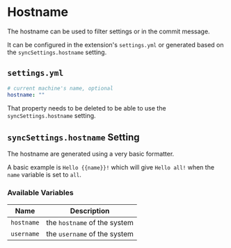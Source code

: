 Hostname
========

The hostname can be used to filter settings or in the commit message.

It can be configured in the extension's `settings.yml` or generated based on the `syncSettings.hostname` setting.

**`settings.yml`**
--------------

```yaml
# current machine's name, optional
hostname: ""
```

That property needs to be deleted to be able to use the `syncSettings.hostname` setting.

`syncSettings.hostname` Setting
-------------------------------

The hostname are generated using a very basic formatter.

A basic example is `Hello {{name}}!` which will give `Hello all!` when the `name` variable is set to `all`.

### Available Variables

| Name       | Description                  |
| ---------- | ---------------------------- |
| `hostname` | the `hostname` of the system |
| `username` | the `username` of the system |
